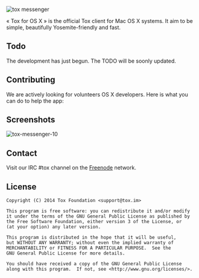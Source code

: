 ![tox messenger](https://cloud.githubusercontent.com/assets/2057765/5236781/1344dc32-784f-11e4-937a-15a655c79389.jpg)

« Tox for OS X » is the official Tox client for Mac OS X systems. It aim to be simple, beautifully Yosemite-friendly and fast.

Todo
-------

The development has just begun. The TODO will be soonly updated.

Contributing
------------

We are actively looking for volunteers OS X developers. Here is what you can do to help the app:

Screenshots
-------

![tox-messenger-10](https://cloud.githubusercontent.com/assets/2057765/5236655/e67f8920-7846-11e4-8f12-fd4eec623b8e.png)

Contact
-------

Visit our IRC #tox channel on the [Freenode](https://freenode.net/) network.

License
-------

    Copyright (C) 2014 Tox Foundation <support@tox.im>

    This program is free software: you can redistribute it and/or modify
    it under the terms of the GNU General Public License as published by
    the Free Software Foundation, either version 3 of the License, or
    (at your option) any later version.

    This program is distributed in the hope that it will be useful,
    but WITHOUT ANY WARRANTY; without even the implied warranty of
    MERCHANTABILITY or FITNESS FOR A PARTICULAR PURPOSE.  See the
    GNU General Public License for more details.

    You should have received a copy of the GNU General Public License
    along with this program.  If not, see <http://www.gnu.org/licenses/>.
    
